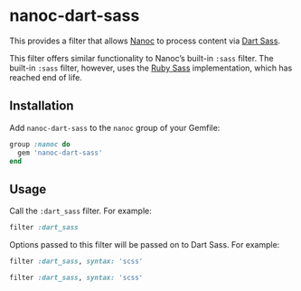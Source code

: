 # nanoc-dart-sass

This provides a filter that allows [Nanoc](https://nanoc.app) to process content via [Dart Sass](https://sass-lang.com/dart-sass).

This filter offers similar functionality to Nanoc’s built-in `:sass` filter. The built-in `:sass` filter, however, uses the [Ruby Sass](https://sass-lang.com/ruby-sass) implementation, which has reached end of life.

## Installation

Add `nanoc-dart-sass` to the `nanoc` group of your Gemfile:

```ruby
group :nanoc do
  gem 'nanoc-dart-sass'
end
```

## Usage

Call the `:dart_sass` filter. For example:

```ruby
filter :dart_sass
```

Options passed to this filter will be passed on to Dart Sass. For example:

```ruby
filter :dart_sass, syntax: 'scss'
```

```ruby
filter :dart_sass, syntax: 'scss'
```
